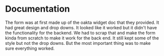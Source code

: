 # Documentation 

The form was at first made up of the oakta widget doc that they provided. It had great design and drop downs. It looked like it worked but it didn't have the functionality for the backend. We had to scrap that and make the form kinda from scratch to make it work for the back end. It still kept some of the style but not the drop downs. But the most important thing was to make sure everything worked.
